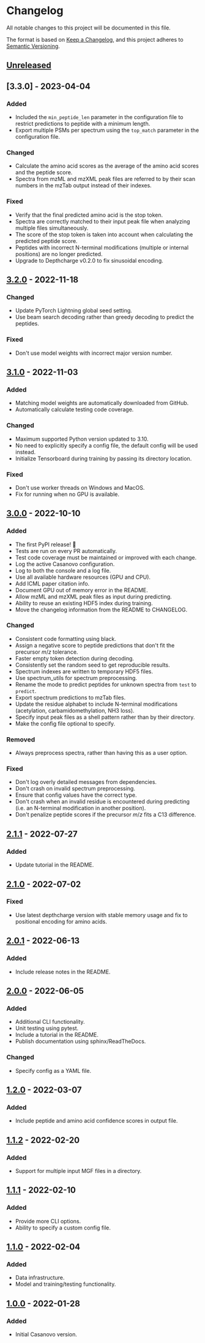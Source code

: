 # Changelog

All notable changes to this project will be documented in this file.

The format is based on [Keep a Changelog](https://keepachangelog.com/en/1.0.0/), and this project adheres to [Semantic Versioning](https://semver.org/spec/v2.0.0.html).

## [Unreleased]

## [3.3.0] - 2023-04-04

### Added

- Included the `min_peptide_len` parameter in the configuration file to restrict predictions to peptide with a minimum length.
- Export multiple PSMs per spectrum using the `top_match` parameter in the configuration file.

### Changed

- Calculate the amino acid scores as the average of the amino acid scores and the peptide score.
- Spectra from mzML and mzXML peak files are referred to by their scan numbers in the mzTab output instead of their indexes.

### Fixed

- Verify that the final predicted amino acid is the stop token.
- Spectra are correctly matched to their input peak file when analyzing multiple files simultaneously.
- The score of the stop token is taken into account when calculating the predicted peptide score.
- Peptides with incorrect N-terminal modifications (multiple or internal positions) are no longer predicted.
- Upgrade to Depthcharge v0.2.0 to fix sinusoidal encoding.

## [3.2.0] - 2022-11-18

### Changed

- Update PyTorch Lightning global seed setting.
- Use beam search decoding rather than greedy decoding to predict the peptides.

### Fixed

- Don't use model weights with incorrect major version number.

## [3.1.0] - 2022-11-03

### Added

- Matching model weights are automatically downloaded from GitHub.
- Automatically calculate testing code coverage.

### Changed

- Maximum supported Python version updated to 3.10.
- No need to explicitly specify a config file, the default config will be used instead.
- Initialize Tensorboard during training by passing its directory location.

### Fixed

- Don't use worker threads on Windows and MacOS.
- Fix for running when no GPU is available.

## [3.0.0] - 2022-10-10

### Added

- The first PyPI release! :tada:
- Tests are run on every PR automatically.
- Test code coverage must be maintained or improved with each change.
- Log the active Casanovo configuration.
- Log to both the console and a log file.
- Use all available hardware resources (GPU and CPU).
- Add ICML paper citation info.
- Document GPU out of memory error in the README.
- Allow mzML and mzXML peak files as input during predicting.
- Ability to reuse an existing HDF5 index during training.
- Move the changelog information from the README to CHANGELOG.

### Changed

- Consistent code formatting using black.
- Assign a negative score to peptide predictions that don't fit the precursor _m_/_z_ tolerance.
- Faster empty token detection during decoding.
- Consistently set the random seed to get reproducible results.
- Spectrum indexes are written to temporary HDF5 files.
- Use spectrum_utils for spectrum preprocessing.
- Rename the mode to predict peptides for unknown spectra from `test` to `predict`.
- Export spectrum predictions to mzTab files.
- Update the residue alphabet to include N-terminal modifications (acetylation, carbamidomethylation, NH3 loss).
- Specify input peak files as a shell pattern rather than by their directory.
- Make the config file optional to specify.

### Removed

- Always preprocess spectra, rather than having this as a user option.

### Fixed

- Don't log overly detailed messages from dependencies.
- Don't crash on invalid spectrum preprocessing.
- Ensure that config values have the correct type.
- Don't crash when an invalid residue is encountered during predicting (i.e. an N-terminal modification in another position).
- Don't penalize peptide scores if the precursor _m_/_z_ fits a C13 difference.

## [2.1.1] - 2022-07-27

### Added

- Update tutorial in the README.

## [2.1.0] - 2022-07-02

### Fixed

- Use latest depthcharge version with stable memory usage and fix to positional encoding for amino acids.

## [2.0.1] - 2022-06-13

### Added

- Include release notes in the README.

## [2.0.0] - 2022-06-05

### Added

- Additional CLI functionality.
- Unit testing using pytest.
- Include a tutorial in the README.
- Publish documentation using sphinx/ReadTheDocs.

### Changed

- Specify config as a YAML file.

## [1.2.0] - 2022-03-07

### Added

- Include peptide and amino acid confidence scores in output file.

## [1.1.2] - 2022-02-20

### Added

- Support for multiple input MGF files in a directory.

## [1.1.1] - 2022-02-10

### Added

- Provide more CLI options.
- Ability to specify a custom config file.

## [1.1.0] - 2022-02-04

### Added

- Data infrastructure.
- Model and training/testing functionality.

## [1.0.0] - 2022-01-28

### Added

- Initial Casanovo version.

[Unreleased]: https://github.com/Noble-Lab/casanovo/compare/v3.3.0...HEAD
[3.2.0]: https://github.com/Noble-Lab/casanovo/compare/v3.2.0...v3.3.0
[3.2.0]: https://github.com/Noble-Lab/casanovo/compare/v3.1.0...v3.2.0
[3.1.0]: https://github.com/Noble-Lab/casanovo/compare/v3.0.0...v3.1.0
[3.0.0]: https://github.com/Noble-Lab/casanovo/compare/v2.1.1...v3.0.0
[2.1.1]: https://github.com/Noble-Lab/casanovo/compare/v2.1.0...v2.1.1
[2.1.0]: https://github.com/Noble-Lab/casanovo/compare/v2.0.1...v2.1.0
[2.0.1]: https://github.com/Noble-Lab/casanovo/compare/v2.0.0...v2.0.1
[2.0.0]: https://github.com/Noble-Lab/casanovo/compare/v1.2.0...v2.0.0
[1.2.0]: https://github.com/Noble-Lab/casanovo/compare/v1.1.2...v1.2.0
[1.1.2]: https://github.com/Noble-Lab/casanovo/compare/v1.1.1...v1.1.2
[1.1.1]: https://github.com/Noble-Lab/casanovo/compare/v1.1.0...v1.1.1
[1.1.0]: https://github.com/Noble-Lab/casanovo/compare/v1.0.0...v1.1.0
[1.0.0]: https://github.com/Noble-Lab/casanovo/releases/tag/v1.0.0
